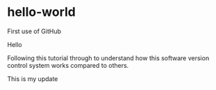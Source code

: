 # hello-world
First use of GitHub

Hello

Following this tutorial through to understand how this software version control system works compared to others.

This is my update
